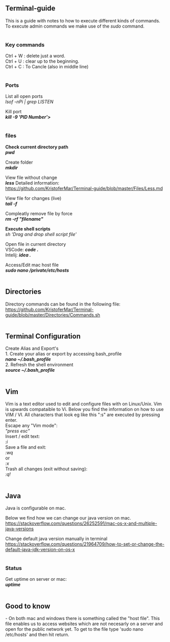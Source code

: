 <h2>Terminal-guide</h2>
This is a guide with notes to how to execute different kinds of commands. <br>
To execute admin commands we make use of the <i>sudo</i> command. <br><br>

<h3>Key commands</h3>
Ctrl + W : delete just a word. <br>
Ctrl + U : clear up to the beginning. <br>
Ctrl + C : To Cancle (also in middle line) <br><br>

<h3>Ports</h3>

List all open ports <br>
<i> lsof -nPi | grep LISTEN </i>

Kill port <br>
<i><b> kill -9 'PID Number'></b> </i>
<br><br>

<h3>files</h3>

<b>Check current directory path<br> </b>
<i><b>pwd</b></i> <br>

Create folder <br>
<i><b>mkdir</b></i> <br>

View file without change <br>
<b><i>less</i></b>
Detailed information: <br>
<a href="https://github.com/KristoferMar/Terminal-guide/blob/master/Files/Less.md" target="_blank">https://github.com/KristoferMar/Terminal-guide/blob/master/Files/Less.md</a><br>

View file for changes (live) <br>
<b><i>tail -f </i></b><br>

Compleatly remove file by force <br>
<i><b> rm -rf "filename"</b> </i> <br>

<b>Execute shell scripts <br></b>
<i>sh 'Drag and drop shell script file' </i><br>

Open file in current directory <br>
VSCode: <b><i>code .</i></b> <br>
Intelij: <b><i>idea .</i></b>

Access/Edit mac host file <br>
<b><i>sudo nano /private/etc/hosts</i></b><br><br>

<h2>Directories</h2>
Directory commands can be found in the following file: <br>
<a href="https://github.com/KristoferMar/Terminal-guide/blob/master/Directories/Commands.sh">https://github.com/KristoferMar/Terminal-guide/blob/master/Directories/Commands.sh</a><br><br>

<h2>Terminal Configuration</h2>
Create Alias and Export's<br>
1. Create your alias or export by accessing bash_profile<br>
<b><i>nano ~/.bash_profile</i></b> <br>
2. Refresh the shell environment <br>
<b><i>source ~/.bash_profile</i></b><br><br>

<h2>Vim</h2>
Vim is a text editor used to edit and configure files with on Linux/Unix. Vim is upwards compataible to Vi. Below you find the information on how to use VIM / VI. All characters that look eg like this ":s" are executed by pressing enter.<br>
Escape any "Vim mode": <br>
<i>"press esc" </i> <br>
Insert / edit text: <br>
<i>:i</i> <br>
Save a file and exit: <br>
<i>:wq</i> <br>
or <br>
<i>:x</i> <br>
Trash all changes (exit without saving): <br>
<i>:q!</i> <br><br>

<h2>Java</h2>

Java is configurable on mac. <br>

Below we find how we can change our java version on mac. <br>
<a href="https://stackoverflow.com/questions/26252591/mac-os-x-and-multiple-java-versions">https://stackoverflow.com/questions/26252591/mac-os-x-and-multiple-java-versions</a><br>

Change default java version manually in terminal <br>
<a href="https://stackoverflow.com/questions/21964709/how-to-set-or-change-the-default-java-jdk-version-on-os-x">https://stackoverflow.com/questions/21964709/how-to-set-or-change-the-default-java-jdk-version-on-os-x</a><br><br>

<h3 class="subsubTitleSection" id="Terminal status">Status</h3>
Get uptime on server or mac: <br>
<b><i>uptime</i></b> <br><br>

<h2>Good to know</h2>
- On both mac and windows there is something called the "host file". This file enables us to access websites which are not necesarly on a server and open for the public network yet. To get to the file type 'sudo nano /etc/hosts' and then hit return.

